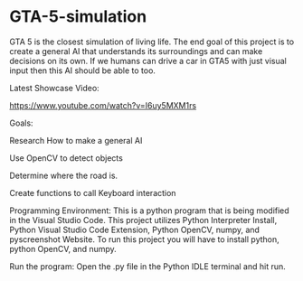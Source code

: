 # GTA-5-simulation
GTA 5 is the closest simulation of living life. The end goal of this project is to create a general AI that understands its surroundings and can make decisions on its own. If we humans can drive a car in GTA5 with just visual input then this AI should be able to too.


Latest Showcase Video:

https://www.youtube.com/watch?v=I6uy5MXM1rs

Goals:

Research How to make a general AI

Use OpenCV to detect objects

Determine where the road is.

Create functions to call Keyboard interaction

Programming Environment:
This is a python program that is being modified in the Visual Studio Code. This project utilizes Python Interpreter Install, Python Visual Studio Code Extension, Python OpenCV, numpy, and pyscreenshot Website. To run this project you will have to install python, python OpenCV, and numpy.


Run the program:
Open the .py file in the Python IDLE terminal and hit run.
